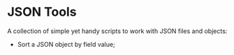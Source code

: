 # JSON Tools

A collection of simple yet handy scripts to work with JSON files and objects:

* Sort a JSON object by field value;
